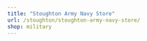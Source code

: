 ```yaml
---
title: "Stoughton Army Navy Store"
url: /stoughton/stoughton-army-navy-store/
shop: military
---
```

